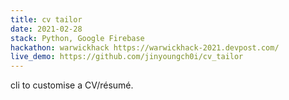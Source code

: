 ```yaml
---
title: cv tailor
date: 2021-02-28
stack: Python, Google Firebase
hackathon: warwickhack https://warwickhack-2021.devpost.com/
live_demo: https://github.com/jinyoungch0i/cv_tailor
---
```


cli to customise a CV/résumé.
